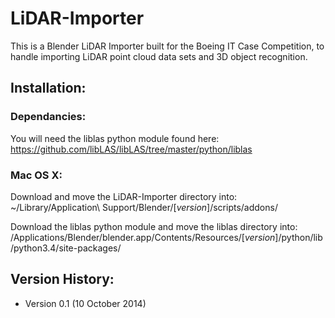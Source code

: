 LiDAR-Importer
==============

This is a Blender LiDAR Importer built for the Boeing IT Case Competition, to handle importing LiDAR point cloud data sets and 3D object recognition.

## Installation:

### Dependancies:
You will need the liblas python module found here: https://github.com/libLAS/libLAS/tree/master/python/liblas

### Mac OS X:
Download and move the LiDAR-Importer directory into:
~/Library/Application\ Support/Blender/[_version_]/scripts/addons/

Download the liblas python module and move the liblas directory into:
/Applications/Blender/blender.app/Contents/Resources/[_version_]/python/lib/python3.4/site-packages/

## Version History:
* Version 0.1 (10 October 2014)

